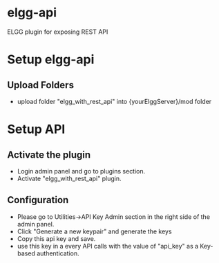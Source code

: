 # elgg-api
ELGG plugin for exposing REST API


# Setup elgg-api


## Upload Folders
- upload folder "elgg_with_rest_api" into {yourElggServer}/mod folder


# Setup API

## Activate the plugin
- Login admin panel and go to plugins section.
- Activate "elgg_with_rest_api" plugin.


## Configuration
- Please go to Utilities->API Key Admin section in the right side of the admin panel.
- Click "Generate a new keypair" and generate the keys
- Copy this api key and save.
- use this key in a every API calls with the value of "api_key" as a Key-based authentication.

